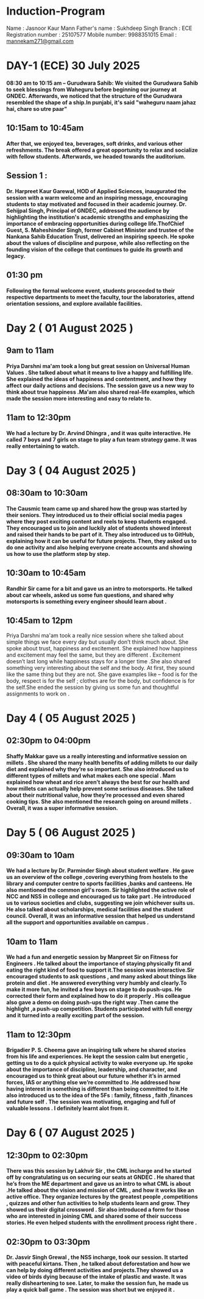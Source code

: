 # Induction-Program
Name : Jasnoor Kaur Mann
Father's name : Sukhdeep Singh
Branch : ECE
Registration number : 25107577
Mobile number: 9988351015
Email : mannekam271@gmail.com
# DAY-1 (ECE) 30 July 2025  
#### 08:30 am to 10:15 am – Gurudwara Sahib: We visited the Gurudwara Sahib to seek blessings from Waheguru before beginning our journey at GNDEC. Afterwards, we noticed that the structure of the Gurudwara resembled the shape of a ship.In punjabi, it's said "waheguru naam jahaz hai, chare so utre paar"
## 10:15am to 10:45am
#### After that, we enjoyed tea, beverages, soft drinks, and various other refreshments. The break offered a great opportunity to relax and socialize with fellow students. Afterwards, we headed towards the auditorium.
## Session 1 : 
#### Dr. Harpreet Kaur Garewal, HOD of Applied Sciences, inaugurated the session with a warm welcome and an inspiring message, encouraging students to stay motivated and focused in their academic journey. Dr. Sehijpal Singh, Principal of GNDEC, addressed the audience by highlighting the institution's academic strengths and emphasizing the importance of embracing opportunities during college life.ThofChief Guest, S. Maheshinder Singh, former Cabinet Minister and trustee of the Nankana Sahib Education Trust, delivered an inspiring speech. He spoke about the values of discipline and purpose, while also reflecting on the founding vision of the college that continues to guide its growth and legacy.
## 01:30 pm 
#### Following the formal welcome event, students proceeded to their respective departments to meet the faculty, tour the laboratories, attend orientation sessions, and explore available facilities.
# Day 2 ( 01 August 2025 ) 
## 9am to 11am 
#### Priya Darshni ma'am took a long but great session on Universal Human Values . She talked about what it means to live a happy and fulfilling life. She explained the ideas of happiness and contentment, and how they affect our daily actions and decisions. The session gave us a new way to think about true happiness  .Ma'am also shared real-life examples, which made the session more interesting and easy to relate to.
## 11am to 12:30pm
#### We had a lecture by Dr. Arvind Dhingra , and it was quite interactive. He called 7 boys and 7 girls on stage to play a fun team strategy game. It was really entertaining to watch. 
# Day 3 ( 04 August 2025 ) 
## 08:30am to 10:30am
#### The Causmic team came up and shared how the group was started by their seniors. They introduced us to their official social media pages  where they post exciting content and reels to keep students engaged. They encouraged us to join and luckily alot of students showed interest and raised their hands to be part of it. They also introduced us to GitHub, explaining how it can be useful for future projects. Then, they asked us to do one activity and also helping everyone create accounts and showing us how to use the platform step by step.
## 10:30am to 10:45am 
#### Randhir Sir came for a bit and gave us an  intro to motorsports. He talked about car wheels, asked us some fun questions, and shared why motorsports is something every engineer should learn about  . 
## 10:45am to 12pm
Priya Darshni ma'am took a really nice session where she talked about simple things we face every day but usually don’t think much about. She spoke about trust, happiness and excitement. She explained how happiness and excitement may feel the same, but they are different  . Excitement doesn’t last long  while happiness stays for a longer time .She also shared something very interesting about the self and the body. At first, they sound like the same thing but they are not. She gave examples like – food is for the body, respect is for the self ; clothes are for the body, but confidence is for the self.She ended the session by giving us some fun and thoughtful assignments to work on . 
# Day 4 ( 05 August 2025 ) 
## 02:30pm to 04:00pm
#### Shaffy Makkar gave us a really interesting and informative session on millets . She shared the many health benefits of adding millets to our daily diet and explained why they’re so important. She also introduced us to different types of millets and what makes each one special  . Mam explained how wheat and rice aren’t always the best for our health and how millets can actually help prevent some serious diseases. She talked about their nutritional value, how they’re processed and even shared cooking tips. She also mentioned the research going on around millets . Overall, it was a super informative  session.
# Day 5 ( 06 August 2025 ) 
## 09:30am to 10am
#### We had a lecture by Dr. Parminder Singh about student welfare . He gave us an overview of the college ,covering everything from hostels to the library and computer centre to sports facilities ,banks and canteens. He also mentioned the common girl's room. Sir highlighted the active role of NCC and NSS in college and encouraged us to take part . He introduced us to various societies and clubs, suggesting we join whichever suits us. He also talked about scholarships, medical facilities and the student council. Overall, it was an informative session that helped us understand all the support and opportunities available on campus  . 
## 10am to 11am
#### We had a fun and energetic session by Manpreet Sir on Fitness for Engineers . He talked about the importance of staying physically fit and eating the right kind of food to support it.The session was interactive.Sir encouraged students to ask questions , and many asked about things like protein and diet . He answered everything very humbly and clearly.To make it more fun, he invited a few boys on stage to do push-ups. He corrected their form and explained how to do it properly . His colleague also gave a demo on doing push-ups the right way .Then came the highlight ,a push-up competition. Students participated with full energy and it turned into a really exciting part of the session.
## 11am to 12:30pm
#### Brigadier P. S. Cheema gave an inspiring talk where he shared stories from his life and experiences. He kept the session calm but energetic , getting us to do a quick physical activity to wake everyone up. He spoke about the importance of discipline, leadership, and character, and encouraged us to think great about our future whether it’s in armed forces, IAS or anything else we’re committed to .He  addressed how having interest in something is different than being committed to it.He also introduced us to the idea of the 5Fs : family, fitness , faith ,finances and future self .  The session was motivating, engaging and full of valuable lessons . I definitely learnt alot from it.
# Day 6 ( 07 August 2025 ) 
## 12:30pm to 02:30pm 
#### There was this session by Lakhvir Sir , the CML incharge and he started off by congratulating us on securing our seats at GNDEC . He shared that he’s from the ME department and gave us an intro to what CML is about .He talked about the vision and mission of CML , and how it works like an active  office. They organize lectures by the greatest people ,competitions , quizzes and other fun activities to help students learn and grow.  They showed us their digital crossword . Sir also introduced a form for those who are interested in joining CML and shared some of their success stories. He even helped  students with the enrollment process right there .
## 02:30pm to 03:30pm
#### Dr. Jasvir Singh Grewal , the NSS incharge, took our session.  It started with peaceful kirtans. Then , he talked about deforestation and how we can help by doing different activities and projects.They showed us a video of birds dying because of the  intake of plastic and waste. It was really disheartening to see. Later, to make the session fun, he made us play a quick ball game  . The session was short  but we enjoyed it . 
